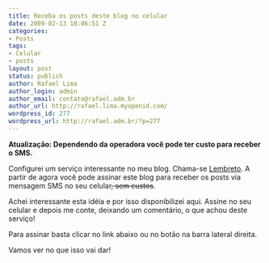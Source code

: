 ```yaml
---
title: Receba os posts deste blog no celular
date: 2009-02-13 18:06:51 Z
categories:
- Posts
tags:
- Celular
- posts
layout: post
status: publish
author: Rafael Lima
author_login: admin
author_email: contato@rafael.adm.br
author_url: http://rafael.lima.myopenid.com/
wordpress_id: 277
wordpress_url: http://rafael.adm.br/?p=277
---
```


<strong>Atualiza&ccedil;&atilde;o: Dependendo da operadora voc&ecirc; pode ter custo para receber o SMS.</strong>

Configurei um servi&ccedil;o interessante no meu blog. Chama-se <a href="http://www.lembreto.com.br">Lembreto</a>. A partir de agora voc&ecirc; pode assinar este blog para receber os posts via mensagem SMS no seu celular<span style="text-decoration: line-through;">, sem custos</span>.

Achei interessante esta id&eacute;ia e por isso disponibilizei aqui. Assine no seu celular e depois me conte, deixando um coment&aacute;rio, o que achou deste servi&ccedil;o!

Para assinar basta clicar no link abaixo ou no bot&atilde;o na barra lateral direita.
<div><a class="noborder" href="http://lembreto.com.br/externo_telefone.aspx?p=Y3RJZ2VPem5oT3BWLzdSUTRZbnhvMXhBODRhdHdPK05kclZYcEV4Y3M5RUYwcGdSOGMycEkrVDNaOXo0T0pqTmhOekJ5U29ubnNvWFRscW9Dd0VyZWpCWS93bTVDNXpiWGIvUjlJcW1qUDlFTkNWRFZueVBOZ25kaHRRSmptUVU1" target="_blank"><img src="http://banners.lembreto.com/imagens/banner_125.png" border="0" alt="" /></a></div>
Vamos ver no que isso vai dar!
